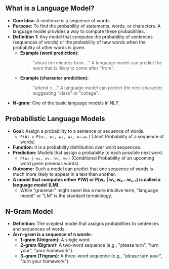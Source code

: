 ## What is a Language Model?
*   **Core Idea:** A sentence is a sequence of words.
*   **Purpose:** To find the probability of statements, words, or characters. A language model provides a way to compute these probabilities.
*   **Definition 1:** Any model that computes the probability of sentences (sequences of words) or the probability of new words when the probability of other words is given.
    *   **Example (word prediction):**
        > "about ten minutes from...."
        A language model can predict the word that is likely to come after "from".
    *   **Example (character prediction):**
        > "attend c...."
        A language model can predict the next character, suggesting "class" or "college".
*   **N-gram:** One of the basic language models in NLP.

## Probabilistic Language Models
*   **Goal:** Assign a probability to a sentence or sequence of words.
    *   `P(W) = P(w₁, w₂, w₃, w₄, w₅…wₙ)`  (Joint Probability of a sequence of words)
*   **Function:** It is a probability distribution over word sequences.
*   **Prediction:** Models that assign a probability to each possible next word.
    *   `P(w₅ | w₁, w₂, w₃, w₄)` (Conditional Probability of an upcoming word given previous words)
*   **Outcome:** Such a model can predict that one sequence of words is much more likely to appear in a text than another.
*   **A model that computes either P(W) or P(wₙ | w₁, w₂…wₙ₋₁) is called a language model (LM).**
    *   While "grammar" might seem like a more intuitive term, "language model" or "LM" is the standard terminology.
## N-Gram Model

*   **Definition:** The simplest model that assigns probabilities to sentences and sequences of words.
*   **An n-gram is a sequence of n words:**
    *   **1-gram (Unigram):** A single word.
    *   **2-gram (Bigram):** A two-word sequence (e.g., "please turn", "turn your", "your homework").
    *   **3-gram (Trigram):** A three-word sequence (e.g., "please turn your", "turn your homework").